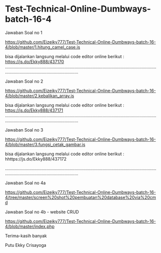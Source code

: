 # Test-Technical-Online-Dumbways-batch-16-4

Jawaban Soal no 1

https://github.com/Eizeiky777/Test-Technical-Online-Dumbways-batch-16-4/blob/master/1.hitung_camel_case.js

bisa dijalankan langsung melalui code editor online berikut : https://js.do/Ekky888/437170
........................................................................................................................................................................................

Jawaban Soal no 2

https://github.com/Eizeiky777/Test-Technical-Online-Dumbways-batch-16-4/blob/master/2.kebalikan_array.js

bisa dijalankan langsung melalui code editor online berikut : https://js.do/Ekky888/437171
........................................................................................................................................................................................

Jawaban Soal no 3

https://github.com/Eizeiky777/Test-Technical-Online-Dumbways-batch-16-4/blob/master/3.fungsi_cetak_gambar.js

bisa dijalankan langsung melalui code editor online berikut : hhttps://js.do/Ekky888/437172

........................................................................................................................................................................................

Jawaban Soal no 4a

https://github.com/Eizeiky777/Test-Technical-Online-Dumbways-batch-16-4/tree/master/screen%20shot%20pembuatan%20database%20via%20cmd

Jawaban Soal no 4b - website CRUD

https://github.com/Eizeiky777/Test-Technical-Online-Dumbways-batch-16-4/blob/master/index.php


Terima-kasih banyak 



Putu Ekky Crisayoga
